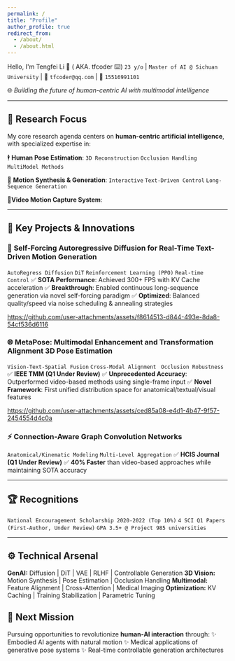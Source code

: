 ```yaml
---
permalink: /
title: "Profile"
author_profile: true
redirect_from: 
  - /about/
  - /about.html
---
```

 Hello, I'm Tengfei Li 👋 ( AKA. tfcoder ⌨️)
`23 y/o` | `Master of AI @ Sichuan University` | 📧 `tfcoder@qq.com` | 📱 `15516991101`

🌐 *Building the future of human-centric AI with multimodal intelligence*

---

## 🎯 Research Focus

My core research agenda centers on **human-centric artificial intelligence**, with specialized expertise in:

🕴️ **Human Pose Estimation**:  `3D Reconstruction`  `Occlusion Handling`   `MultiModel Methods`

💃 **Motion Synthesis & Generation**: `Interactive`  `Text-Driven Control`  `Long-Sequence Generation`

**👟Video Motion Capture System**:

---

## 🚀 Key Projects & Innovations

### 💃 **Self-Forcing Autoregressive Diffusion for Real-Time Text-Driven Motion Generation**

`AutoRegress Diffusion`  `DiT`   `Reinforcement Learning (PPO)`  `Real-time Control`
✅ **SOTA Performance**: Achieved 300+ FPS with KV Cache acceleration
✅ **Breakthrough**: Enabled continuous long-sequence generation via novel self-forcing paradigm
✅ **Optimized**: Balanced quality/speed via noise scheduling & annealing strategies

https://github.com/user-attachments/assets/f8614513-d844-493e-8da8-54cf536d6116


### 🌐 **MetaPose: Multimodal Enhancement and Transformation Alignment 3D Pose Estimation**

`Vision-Text-Spatial Fusion`  `Cross-Modal Alignment` ` Occlusion Robustness`
✅ **IEEE TMM (Q1 Under Review)**
✅ **Unprecedented Accuracy**: Outperformed video-based methods using single-frame input
✅ **Novel Framework**: First unified distribution space for anatomical/textual/visual features

https://github.com/user-attachments/assets/ced85a08-e4d1-4b47-9f57-2454554d4c0a

### ⚡ **Connection-Aware Graph Convolution Networks**

`Anatomical/Kinematic Modeling`  `Multi-Level Aggregation`
✅ **HCIS Journal (Q1 Under Review)**
✅ **40% Faster** than video-based approaches while maintaining SOTA accuracy

---

## 🏆 Recognitions

`National Encouragement Scholarship 2020-2022 (Top 10%)`
`4 SCI Q1 Papers (First-Author, Under Review)`
`GPA 3.5+ @ Project 985 universities`

---

## ⚙️ Technical Arsenal

**GenAI:**       Diffusion  | DiT | VAE | RLHF | Controllable Generation
**3D Vision:**         Motion Synthesis | Pose Estimation | Occlusion Handling
**Multimodal:**    Feature Alignment | Cross-Attention | Medical Imaging
**Optimization:** KV Caching | Training Stabilization | Parametric Tuning

## 🔮 Next Mission

Pursuing opportunities to revolutionize **human-AI interaction** through:
✨ Embodied AI agents with natural motion
✨ Medical applications of generative pose systems
✨ Real-time controllable generation architectures

[](mailto:your@email.com)
[](https://github.com/yourusername)
